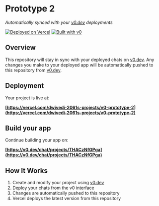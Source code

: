 # Prototype 2

*Automatically synced with your [v0.dev](https://v0.dev) deployments*

[![Deployed on Vercel](https://img.shields.io/badge/Deployed%20on-Vercel-black?style=for-the-badge&logo=vercel)](https://vercel.com/dwivedi-2061s-projects/v0-prototype-2)
[![Built with v0](https://img.shields.io/badge/Built%20with-v0.dev-black?style=for-the-badge)](https://v0.dev/chat/projects/THACzNfGPga)

## Overview

This repository will stay in sync with your deployed chats on [v0.dev](https://v0.dev).
Any changes you make to your deployed app will be automatically pushed to this repository from [v0.dev](https://v0.dev).

## Deployment

Your project is live at:

**[https://vercel.com/dwivedi-2061s-projects/v0-prototype-2](https://vercel.com/dwivedi-2061s-projects/v0-prototype-2)**

## Build your app

Continue building your app on:

**[https://v0.dev/chat/projects/THACzNfGPga](https://v0.dev/chat/projects/THACzNfGPga)**

## How It Works

1. Create and modify your project using [v0.dev](https://v0.dev)
2. Deploy your chats from the v0 interface
3. Changes are automatically pushed to this repository
4. Vercel deploys the latest version from this repository

